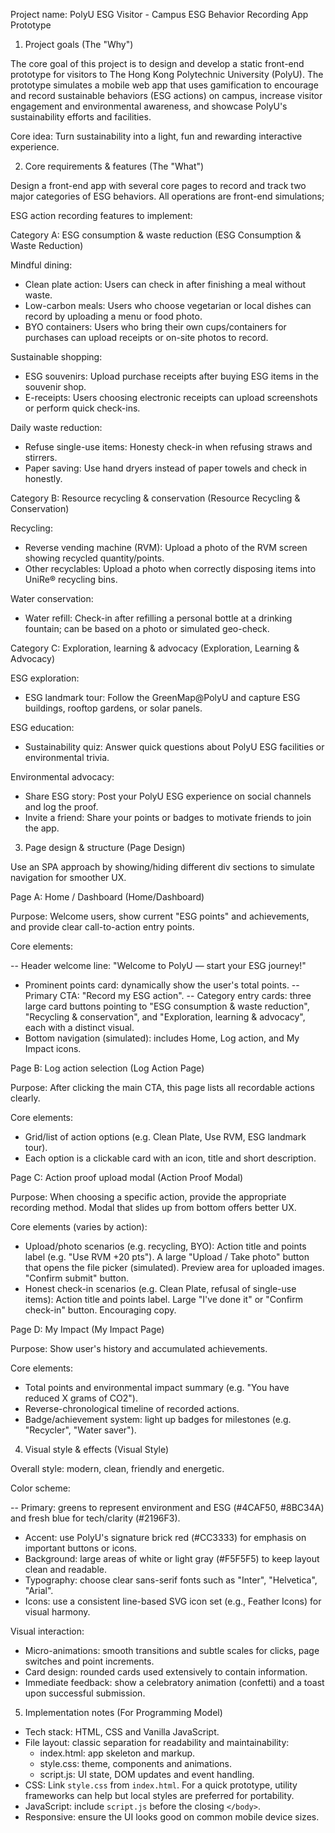 Project name: PolyU ESG Visitor - Campus ESG Behavior Recording App Prototype

1. Project goals (The "Why")

The core goal of this project is to design and develop a static front-end prototype for visitors to The Hong Kong Polytechnic University (PolyU). The prototype simulates a mobile web app that uses gamification to encourage and record sustainable behaviors (ESG actions) on campus, increase visitor engagement and environmental awareness, and showcase PolyU's sustainability efforts and facilities.

Core idea: Turn sustainability into a light, fun and rewarding interactive experience.

2. Core requirements & features (The "What")

Design a front-end app with several core pages to record and track two major categories of ESG behaviors. All operations are front-end simulations; 

ESG action recording features to implement:

Category A: ESG consumption & waste reduction (ESG Consumption & Waste Reduction)

Mindful dining:

- Clean plate action: Users can check in after finishing a meal without waste.
- Low-carbon meals: Users who choose vegetarian or local dishes can record by uploading a menu or food photo.
- BYO containers: Users who bring their own cups/containers for purchases can upload receipts or on-site photos to record.

Sustainable shopping:

- ESG souvenirs: Upload purchase receipts after buying ESG items in the souvenir shop.
- E-receipts: Users choosing electronic receipts can upload screenshots or perform quick check-ins.

Daily waste reduction:

- Refuse single-use items: Honesty check-in when refusing straws and stirrers.
- Paper saving: Use hand dryers instead of paper towels and check in honestly.

Category B: Resource recycling & conservation (Resource Recycling & Conservation)

Recycling:

- Reverse vending machine (RVM): Upload a photo of the RVM screen showing recycled quantity/points.
- Other recyclables: Upload a photo when correctly disposing items into UniRe® recycling bins.

Water conservation:

- Water refill: Check-in after refilling a personal bottle at a drinking fountain; can be based on a photo or simulated geo-check.

Category C: Exploration, learning & advocacy (Exploration, Learning & Advocacy)

ESG exploration:

- ESG landmark tour: Follow the GreenMap@PolyU and capture ESG buildings, rooftop gardens, or solar panels.

ESG education:

- Sustainability quiz: Answer quick questions about PolyU ESG facilities or environmental trivia.

Environmental advocacy:

- Share ESG story: Post your PolyU ESG experience on social channels and log the proof.
- Invite a friend: Share your points or badges to motivate friends to join the app.

3. Page design & structure (Page Design)

Use an SPA approach by showing/hiding different div sections to simulate navigation for smoother UX.

Page A: Home / Dashboard (Home/Dashboard)

Purpose: Welcome users, show current "ESG points" and achievements, and provide clear call-to-action entry points.

Core elements:

-- Header welcome line: "Welcome to PolyU — start your ESG journey!"
- Prominent points card: dynamically show the user's total points.
-- Primary CTA: "Record my ESG action".
-- Category entry cards: three large card buttons pointing to "ESG consumption & waste reduction", "Recycling & conservation", and "Exploration, learning & advocacy", each with a distinct visual.
- Bottom navigation (simulated): includes Home, Log action, and My Impact icons.

Page B: Log action selection (Log Action Page)

Purpose: After clicking the main CTA, this page lists all recordable actions clearly.

Core elements:

- Grid/list of action options (e.g. Clean Plate, Use RVM, ESG landmark tour).
- Each option is a clickable card with an icon, title and short description.

Page C: Action proof upload modal (Action Proof Modal)

Purpose: When choosing a specific action, provide the appropriate recording method. Modal that slides up from bottom offers better UX.

Core elements (varies by action):

- Upload/photo scenarios (e.g. recycling, BYO): Action title and points label (e.g. "Use RVM +20 pts"). A large "Upload / Take photo" button that opens the file picker (simulated). Preview area for uploaded images. "Confirm submit" button.
- Honest check-in scenarios (e.g. Clean Plate, refusal of single-use items): Action title and points label. Large "I've done it" or "Confirm check-in" button. Encouraging copy.

Page D: My Impact (My Impact Page)

Purpose: Show user's history and accumulated achievements.

Core elements:

- Total points and environmental impact summary (e.g. "You have reduced X grams of CO2").
- Reverse-chronological timeline of recorded actions.
- Badge/achievement system: light up badges for milestones (e.g. "Recycler", "Water saver").

4. Visual style & effects (Visual Style)

Overall style: modern, clean, friendly and energetic.

Color scheme:

-- Primary: greens to represent environment and ESG (#4CAF50, #8BC34A) and fresh blue for tech/clarity (#2196F3).
- Accent: use PolyU's signature brick red (#CC3333) for emphasis on important buttons or icons.
- Background: large areas of white or light gray (#F5F5F5) to keep layout clean and readable.
- Typography: choose clear sans-serif fonts such as "Inter", "Helvetica", "Arial".
- Icons: use a consistent line-based SVG icon set (e.g., Feather Icons) for visual harmony.

Visual interaction:

- Micro-animations: smooth transitions and subtle scales for clicks, page switches and point increments.
- Card design: rounded cards used extensively to contain information.
- Immediate feedback: show a celebratory animation (confetti) and a toast upon successful submission.

5. Implementation notes (For Programming Model)

- Tech stack: HTML, CSS and Vanilla JavaScript.
- File layout: classic separation for readability and maintainability:
  - index.html: app skeleton and markup.
  - style.css: theme, components and animations.
  - script.js: UI state, DOM updates and event handling.
- CSS: Link `style.css` from `index.html`. For a quick prototype, utility frameworks can help but local styles are preferred for portability.
- JavaScript: include `script.js` before the closing `</body>`.
- Responsive: ensure the UI looks good on common mobile device sizes.
